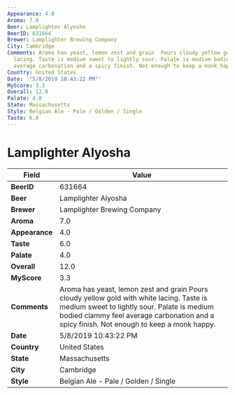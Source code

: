 ```yaml
---
Appearance: 4.0
Aroma: 7.0
Beer: Lamplighter Alyosha
BeerID: 631664
Brewer: Lamplighter Brewing Company
City: Cambridge
Comments: Aroma has yeast, lemon zest and grain  Pours cloudy yellow gold with white
  lacing. Taste is medium sweet to lightly sour. Palate is medium bodied clammy feel
  average carbonation and a spicy finish. Not enough to keep a monk happy.
Country: United States
Date: '"5/8/2019 10:43:22 PM"'
MyScore: 3.3
Overall: 12.0
Palate: 4.0
State: Massachusetts
Style: Belgian Ale - Pale / Golden / Single
Taste: 6.0
---
```


# Lamplighter Alyosha

| Field         | Value |
|---------------|-------|
| **BeerID** | 631664 |
| **Beer** | Lamplighter Alyosha |
| **Brewer** | Lamplighter Brewing Company |
| **Aroma** | 7.0 |
| **Appearance** | 4.0 |
| **Taste** | 6.0 |
| **Palate** | 4.0 |
| **Overall** | 12.0 |
| **MyScore** | 3.3 |
| **Comments** | Aroma has yeast, lemon zest and grain  Pours cloudy yellow gold with white lacing. Taste is medium sweet to lightly sour. Palate is medium bodied clammy feel average carbonation and a spicy finish. Not enough to keep a monk happy. |
| **Date** | 5/8/2019 10:43:22 PM |
| **Country** | United States |
| **State** | Massachusetts |
| **City** | Cambridge |
| **Style** | Belgian Ale - Pale / Golden / Single |
